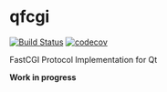 # qfcgi

[![Build Status](https://travis-ci.org/sjinks/qfcgi.svg?branch=master)](https://travis-ci.org/sjinks/qfcgi)
[![codecov](https://codecov.io/gh/sjinks/qfcgi/branch/master/graph/badge.svg)](https://codecov.io/gh/sjinks/qfcgi)

FastCGI Protocol Implementation for Qt

**Work in progress**
